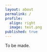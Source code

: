 ```yaml
---
layout: about
permalink: /
profile:
  align: right
  image: test.png
published: true
---
```


To be made.  